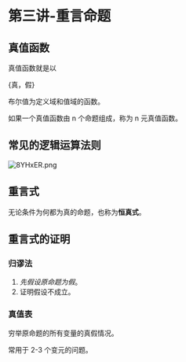 # 第三讲-重言命题
## 真值函数
真值函数就是以

{真，假}

布尔值为定义域和值域的函数。

如果一个真值函数由 n 个命题组成，称为 n 元真值函数。
## 常见的逻辑运算法则
![8YHxER.png](https://s1.ax1x.com/2020/03/16/8YHxER.png)

## 重言式
无论条件为何都为真的命题，也称为**恒真式**。

## 重言式的证明
### 归谬法
1. *先假设原命题为假*。
2. 证明假设不成立。
### 真值表
穷举原命题的所有变量的真假情况。

常用于 2-3 个变元的问题。
